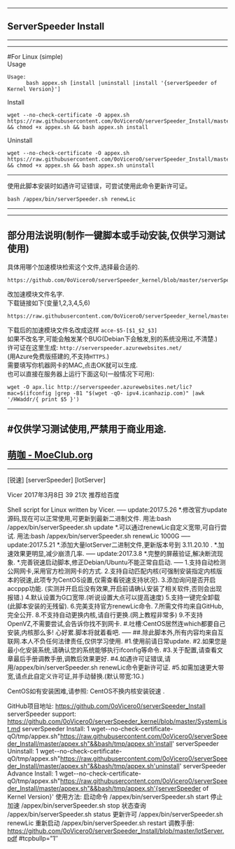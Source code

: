 -----------------------------   
##  ServerSpeeder Install     
-----------------------------      
----------------------------- 
#For Linux (simple)   
Usage    
```
Usage:     
      bash appex.sh [install |uninstall |install '{serverSpeeder of Kernel Version}']     
```
Install
```
wget --no-check-certificate -O appex.sh https://raw.githubusercontent.com/0oVicero0/serverSpeeder_Install/master/appex.sh && chmod +x appex.sh && bash appex.sh install

```    
Uninstall    
```
wget --no-check-certificate -O appex.sh https://raw.githubusercontent.com/0oVicero0/serverSpeeder_Install/master/appex.sh && chmod +x appex.sh && bash appex.sh uninstall

```  
-----------------------------     
使用此脚本安装时如遇许可证错误，可尝试使用此命令更新许可证。
```    
bash /appex/bin/serverSpeeder.sh renewLic
```

-----------------------------
-----------------------------    
部分用法说明(制作一键脚本或手动安装,仅供学习测试使用)
-----------------------------
具体用哪个加速模块检索这个文件,选择最合适的.         
```
https://github.com/0oVicero0/serverSpeeder_kernel/blob/master/serverSpeeder.txt
```
改加速模块文件名字.       
下载链接如下(变量$1,$2,$3,$4,$5,$6)   
```
https://raw.githubusercontent.com/0oVicero0/serverSpeeder_kernel/master/$1/$2/$3/$4/$5/$6
```
下载后的加速模块文件名改成这样  ```acce-$5-[$1_$2_$3]```            
如果不改名字,可能会触发某个BUG(Debian下会触发,别的系统没用过,不清楚.)           
许可证在这里生成: ```http://serverspeeder.azurewebsites.net/```             
(用Azure免费版搭建的,不支持```HTTPS```.)          
需要填写你机器网卡的MAC,点击OK就可以生成.                 
也可以直接在服务器上运行下面这句(一般情况下可用):      
```
wget -O apx.lic http://serverspeeder.azurewebsites.net/lic?mac=$(ifconfig |grep -B1 "$(wget -qO- ipv4.icanhazip.com)" |awk '/HWaddr/{ print $5 }')

```     
-----------------------------    
#仅供学习测试使用,严禁用于商业用途.
-----------------------------   
[萌咖 - MoeClub.org](https://MoeClub.org)    
-----------------------------      
-----------------------------   
[锐速] [serverSpeeder] [lotServer]

Vicer 2017年3月8日	39	21次 推荐给百度


Shell script for Linux written by Vicer.
—–
update:2017.5.26
*.修改官方update源码,现在可以正常使用,可更新到最新二进制文件.
用法:bash /appex/bin/serverSpeeder.sh update
*.可以通过renewLic自定义宽带,可自行尝试.
用法:bash /appex/bin/serverSpeeder.sh renewLic 1000G
—–
update:2017.5.21
*.添加大量lotServer二进制文件,更新版本号到 3.11.20.10 .
*.加速效果更明显,减少崩溃几率.
—–
update:2017.3.8
*.完整的屏蔽验证,解决断流现象.
*.完善锐速启动脚本,修正Debian/Ubuntu不能正常自启动.
—–
1.支持自动检测公网网卡,采用官方检测网卡的方式.
2.支持自动匹配内核(可强制安装指定内核版本的锐速,此项专为CentOS设置,仅需查看锐速支持状况).
3.添加询问是否开启accppp功能.
(实测并开启后没有效果,开启前请确认安装了相关软件,否则会出现报错.)
4.默认设置为G口宽带.(听说设置大点可以提高速度)
5.支持一键完全卸载(此脚本安装的无残留).
6.完美支持官方renewLic命令.
7.所需文件均来自GitHub,完全公开.
8.不支持自动更换内核,请自行更换.(网上教程非常多)
9.不支持OpenVZ,不需要尝试,会告诉你找不到网卡.
#.吐槽:CentOS居然连which都要自己安装,内核那么多!
心好累.脚本将就着看吧.
—–
##.除此脚本外,所有内容均来自互联网.本人不负任何法律责任,仅供学习使用.
#1.使用前请日常update.
#2.如果您是最小化安装系统,请确认您的系统能够执行ifconfig等命令.
#3.关于配置,请查看文章最后手册调教手册,调教后效果更好.
#4.如遇许可证错误,请用/appex/bin/serverSpeeder.sh renewLic命令更新许可证.
#5.如需加速更大带宽,请点此自定义许可证,并手动替换.(默认带宽:1G.)

CentOS如有安装困难,请参照: CentOS不换内核安装锐速 .

GitHub项目地址:
https://github.com/0oVicero0/serverSpeeder_Install
serverSpeeder support:
https://github.com/0oVicero0/serverSpeeder_kernel/blob/master/SystemList.md
serverSpeeder Install:
1
wget--no-check-certificate-qO/tmp/appex.sh"https://raw.githubusercontent.com/0oVicero0/serverSpeeder_Install/master/appex.sh"&&bash/tmp/appex.sh'install'
serverSpeeder Uninstall:
1
wget--no-check-certificate-qO/tmp/appex.sh"https://raw.githubusercontent.com/0oVicero0/serverSpeeder_Install/master/appex.sh"&&bash/tmp/appex.sh'uninstall'
serverSpeeder Advance Install:
1
wget--no-check-certificate-qO/tmp/appex.sh"https://raw.githubusercontent.com/0oVicero0/serverSpeeder_Install/master/appex.sh"&&bash/tmp/appex.sh'{serverSpeeder of Kernel Version}'
使用方法:
启动命令 /appex/bin/serverSpeeder.sh start
停止加速 /appex/bin/serverSpeeder.sh stop
状态查询 /appex/bin/serverSpeeder.sh status
更新许可 /appex/bin/serverSpeeder.sh renewLic
重新启动 /appex/bin/serverSpeeder.sh restart
调教手册:
https://github.com/0oVicero0/serverSpeeder_Install/blob/master/lotServer.pdf
#tcpbullp=”1″
